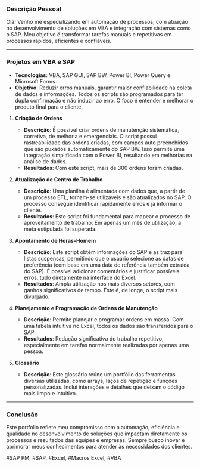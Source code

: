 ### **Descrição Pessoal**

Olá! Venho me especializando em automação de processos, com atuação no desenvolvimento de soluções em VBA e integração com sistemas como o SAP. Meu objetivo é transformar tarefas manuais e repetitivas em processos rápidos, eficientes e confiáveis.

---

### **Projetos em VBA e SAP**

* **Tecnologias**: VBA, SAP GUI, SAP BW, Power BI, Power Query e Microsoft Forms.
* **Objetivo**: Reduzir erros manuais, garantir maior confiabilidade na coleta de dados e informações. Todos os scripts são programados para ter dupla confirmação e não induzir ao erro. O foco é entender e melhorar o produto final para o cliente.

1. **Criação de Ordens**

   * **Descrição**: É possível criar ordens de manutenção sistemática, corretiva, de melhoria e emergenciais. O script possui rastreabilidade das ordens criadas, com campos auto preenchidos que são puxados automaticamente do SAP BW. Isso permite uma integração simplificada com o Power BI, resultando em melhorias na análise de dados.
   * **Resultados**: Com este script, mais de 300 ordens foram criadas.

2. **Atualização de Centro de Trabalho**

   * **Descrição**: Uma planilha é alimentada com dados que, a partir de um processo ETL, tornam-se utilizáveis e são atualizados no SAP. O processo consegue identificar rapidamente erros e já informar o cliente.
   * **Resultados**: Este script foi fundamental para mapear o processo de aproveitamento de trabalho. Em apenas um mês de utilização, a meta estipulada foi superada.

3. **Apontamento de Horas-Homem**

   * **Descrição**: Este script obtém informações do SAP e as traz para listas suspensas, permitindo que o usuário selecione as datas de preferência (com base em uma data de referência também extraída do SAP). É possível adicionar comentários e justificar possíveis erros, tudo diretamente na interface do Excel.
   * **Resultados**: Ampla utilização nos mais diversos setores, com ganhos significativos de tempo. Este é, de longe, o script mais divulgado.

4. **Planejamento e Programação de Ordens de Manutenção**

   * **Descrição**: Permite planejar e programar ordens em massa. Com uma tabela intuitiva no Excel, todos os dados são transferidos para o SAP.
   * **Resultados**: Redução significativa do trabalho repetitivo, especialmente em tarefas normalmente realizadas por apenas uma pessoa.

5. **Glossário**

   * **Descrição**: Este glossário reúne um portfólio das ferramentas diversas utilizadas, como arrays, laços de repetição e funções personalizadas. Inclui interações e detalhes que deixam o código mais limpo e intuitivo.

---

### **Conclusão**

Este portfólio reflete meu compromisso com a automação, eficiência e qualidade no desenvolvimento de soluções que impactam diretamente os processos e resultados das equipes e empresas. Sempre busco inovar e aprimorar meus conhecimentos para atender às necessidades dos clientes.

#SAP PM, #SAP, #Excel, #Macros Excel, #VBA




